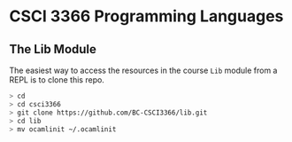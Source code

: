 # CSCI 3366 Programming Languages

## The Lib Module

The easiest way to access the resources in the course `Lib` module from a
REPL is to clone this repo.

```bash
> cd
> cd csci3366
> git clone https://github.com/BC-CSCI3366/lib.git
> cd lib
> mv ocamlinit ~/.ocamlinit
```
